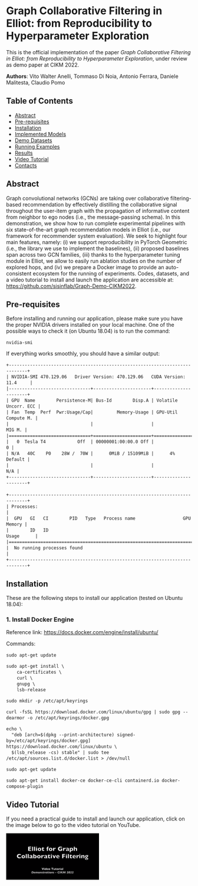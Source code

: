 # Graph Collaborative Filtering in Elliot: from Reproducibility to Hyperparameter Exploration

This is the official implementation of the paper _Graph Collaborative Filtering in Elliot: from Reproducibility to Hyperparameter Exploration_, under review as demo paper at CIKM 2022.

**Authors**: Vito Walter Anelli, Tommaso Di Noia, Antonio Ferrara, Daniele Malitesta, Claudio Pomo

## Table of Contents
- [Abstract](#abstract)
- [Pre-requisites](#pre-requisites)
- [Installation](#installation)
- [Implemented Models](#implemented-models)
- [Demo Datasets](#demo-datasets)
- [Running Examples](#running-examples)
- [Results](#results)
- [Video Tutorial](#video-tutorial)
- [Contacts](#contacts)

## Abstract
Graph convolutional networks (GCNs) are taking over collaborative filtering-based recommendation by effectively distilling the collaborative signal throughout the user-item graph with the propagation of informative content from neighbor to ego nodes (i.e., the message-passing schema). In this demonstration, we show how to run complete experimental pipelines with six state-of-the-art graph recommendation models in Elliot (i.e., our framework for recommender system evaluation). We seek to highlight four main features, namely: (i) we support reproducibility in PyTorch Geometric (i.e., the library we use to implement the baselines), (ii) proposed baselines span across two GCN families, (iii) thanks to the hyperparameter tuning module in Elliot, we allow to easily run ablation studies on the number of explored hops, and (iv) we prepare a Docker image to provide an auto-consistent ecosystem for the running of experiments. Codes, datasets, and a video tutorial to install and launch the application are accessible at: https://github.com/sisinflab/Graph-Demo-CIKM2022.

## Pre-requisites
Before installing and running our application, please make sure you have the proper NVIDIA drivers installed on your local machine. One of the possible ways to check it (on Ubuntu 18.04) is to run the command:

```
nvidia-smi
```

If everything works smoothly, you should have a similar output:

```
+-----------------------------------------------------------------------------+
| NVIDIA-SMI 470.129.06   Driver Version: 470.129.06   CUDA Version: 11.4     |
|-------------------------------+----------------------+----------------------+
| GPU  Name        Persistence-M| Bus-Id        Disp.A | Volatile Uncorr. ECC |
| Fan  Temp  Perf  Pwr:Usage/Cap|         Memory-Usage | GPU-Util  Compute M. |
|                               |                      |               MIG M. |
|===============================+======================+======================|
|   0  Tesla T4            Off  | 00000001:00:00.0 Off |                    0 |
| N/A   40C    P0    28W /  70W |      0MiB / 15109MiB |      4%      Default |
|                               |                      |                  N/A |
+-------------------------------+----------------------+----------------------+
                                                                               
+-----------------------------------------------------------------------------+
| Processes:                                                                  |
|  GPU   GI   CI        PID   Type   Process name                  GPU Memory |
|        ID   ID                                                   Usage      |
|=============================================================================|
|  No running processes found                                                 |
+-----------------------------------------------------------------------------+
```

## Installation
These are the following steps to install our application (tested on Ubuntu 18.04):

### 1. Install Docker Engine
Reference link: https://docs.docker.com/engine/install/ubuntu/

Commands:

```
sudo apt-get update
```

```
sudo apt-get install \
    ca-certificates \
    curl \
    gnupg \
    lsb-release
```

```
sudo mkdir -p /etc/apt/keyrings
```

```
curl -fsSL https://download.docker.com/linux/ubuntu/gpg | sudo gpg --dearmor -o /etc/apt/keyrings/docker.gpg
```

```
echo \
  "deb [arch=$(dpkg --print-architecture) signed-by=/etc/apt/keyrings/docker.gpg] https://download.docker.com/linux/ubuntu \
  $(lsb_release -cs) stable" | sudo tee /etc/apt/sources.list.d/docker.list > /dev/null
```

```
sudo apt-get update
```

```
sudo apt-get install docker-ce docker-ce-cli containerd.io docker-compose-plugin
```

## Video Tutorial
If you need a practical guide to install and launch our application, click on the image below to go to the video tutorial on YouTube.

<a href="https://www.youtube.com/watch?v=2Lx3kPO680I"><img src="video.png" align="left" width="50%"></a>
